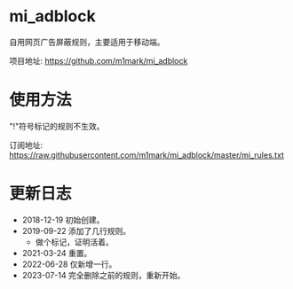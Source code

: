 # mi_adblock
自用网页广告屏蔽规则，主要适用于移动端。

项目地址: https://github.com/m1mark/mi_adblock

# 使用方法
"!"符号标记的规则不生效。

订阅地址: https://raw.githubusercontent.com/m1mark/mi_adblock/master/mi_rules.txt

# 更新日志
- 2018-12-19 初始创建。
- 2019-09-22 添加了几行规则。  
  - 做个标记，证明活着。
- 2021-03-24 重置。
- 2022-06-28 仅新增一行。
- 2023-07-14 完全删除之前的规则，重新开始。
